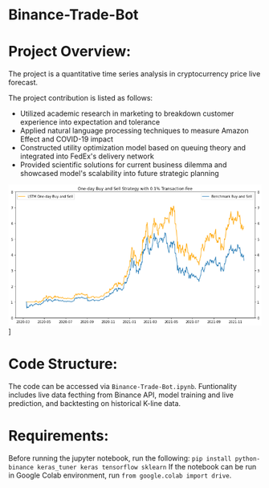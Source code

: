 # Binance-Trade-Bot
 
# Project Overview:
The project is a quantitative time series analysis in cryptocurrency price live forecast. 

The project contribution is listed as follows:
- Utilized academic research in marketing to breakdown customer experience into expectation and tolerance
- Applied natural language processing techniques to measure Amazon Effect and COVID-19 impact
- Constructed utility optimization model based on queuing theory and integrated into FedEx's delivery network
- Provided scientific solutions for current business dilemma and showcased model's scalability into future strategic planning

![alt text](https://github.com/StevenSunS/Binance-Trade-Bot/blob/main/output.png)]

# Code Structure:
The code can be accessed via `Binance-Trade-Bot.ipynb`. Funtionality includes live data fecthing from Binance API, model training and live prediction, and backtesting on historical K-line data. 

# Requirements:
Before running the jupyter notebook, run the following:
`pip install python-binance keras_tuner keras tensorflow sklearn`
If the notebook can be run in Google Colab environment, run `from google.colab import drive`.

